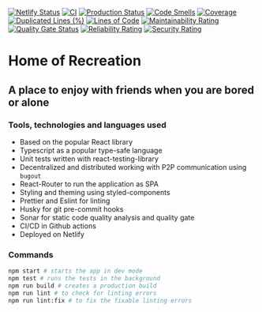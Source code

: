 [![Netlify Status](https://api.netlify.com/api/v1/badges/767f5835-23d6-49bb-b9ea-128c3bafde3f/deploy-status)](https://app.netlify.com/sites/house-of-recreation/deploys)
[![CI](https://github.com/tanayseven/house-of-recreation/workflows/CI/badge.svg)](https://github.com/tanayseven/house-of-recreation/actions)
[![Production Status](https://img.shields.io/website?down_color=red&down_message=Production%20is%20Down&up_color=green&up_message=Production%20is%20Up&url=https%3A%2F%2Fhouse-of-recreation.netlify.app%2F)](https://house-of-recreation.netlify.app/#/)
[![Code Smells](https://sonarcloud.io/api/project_badges/measure?project=tanayseven_house-of-recreation&metric=code_smells)](https://sonarcloud.io/dashboard?id=tanayseven_house-of-recreation)
[![Coverage](https://sonarcloud.io/api/project_badges/measure?project=tanayseven_house-of-recreation&metric=coverage)](https://sonarcloud.io/dashboard?id=tanayseven_house-of-recreation)
[![Duplicated Lines (%)](https://sonarcloud.io/api/project_badges/measure?project=tanayseven_house-of-recreation&metric=duplicated_lines_density)](https://sonarcloud.io/dashboard?id=tanayseven_house-of-recreation)
[![Lines of Code](https://sonarcloud.io/api/project_badges/measure?project=tanayseven_house-of-recreation&metric=ncloc)](https://sonarcloud.io/dashboard?id=tanayseven_house-of-recreation)
[![Maintainability Rating](https://sonarcloud.io/api/project_badges/measure?project=tanayseven_house-of-recreation&metric=sqale_rating)](https://sonarcloud.io/dashboard?id=tanayseven_house-of-recreation)
[![Quality Gate Status](https://sonarcloud.io/api/project_badges/measure?project=tanayseven_house-of-recreation&metric=alert_status)](https://sonarcloud.io/dashboard?id=tanayseven_house-of-recreation)
[![Reliability Rating](https://sonarcloud.io/api/project_badges/measure?project=tanayseven_house-of-recreation&metric=reliability_rating)](https://sonarcloud.io/dashboard?id=tanayseven_house-of-recreation)
[![Security Rating](https://sonarcloud.io/api/project_badges/measure?project=tanayseven_house-of-recreation&metric=security_rating)](https://sonarcloud.io/dashboard?id=tanayseven_house-of-recreation)


# Home of Recreation

## A place to enjoy with friends when you are bored or alone

### Tools, technologies and languages used

- Based on the popular React library
- Typescript as a popular type-safe language
- Unit tests written with react-testing-library
- Decentralized and distributed working with P2P communication using `bugout`
- React-Router to run the application as SPA
- Styling and theming using styled-components
- Prettier and Eslint for linting
- Husky for git pre-commit hooks
- Sonar for static code quality analysis and quality gate
- CI/CD in Github actions
- Deployed on Netlify

### Commands
```bash
npm start # starts the app in dev mode
npm test # runs the tests in the background
npm run build # creates a production build
npm run lint # to check for linting errors
npm run lint:fix # to fix the fixable linting errors
```
